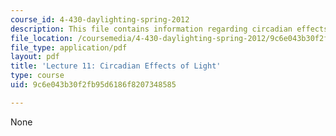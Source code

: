 ```yaml
---
course_id: 4-430-daylighting-spring-2012
description: This file contains information regarding circadian effects of light.
file_location: /coursemedia/4-430-daylighting-spring-2012/9c6e043b30f2fb95d6186f8207348585_MIT4_430S12_lec11.pdf
file_type: application/pdf
layout: pdf
title: 'Lecture 11: Circadian Effects of Light'
type: course
uid: 9c6e043b30f2fb95d6186f8207348585

---
```

None